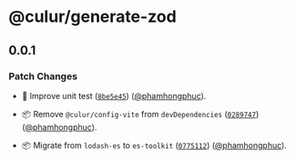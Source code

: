 # @culur/generate-zod

## 0.0.1

### Patch Changes

- 🚨 Improve unit test ([`8be5e45`](https://github.com/culur/culur/commit/8be5e45d50da5c85fead7df94365d32f786f31bb)) ([@phamhongphuc](https://github.com/phamhongphuc)).

- 📦 Remove `@culur/config-vite` from `devDependencies` ([`0289747`](https://github.com/culur/culur/commit/02897471b2b06f5330428fc1247158afb7365cc4)) ([@phamhongphuc](https://github.com/phamhongphuc)).

- 📦 Migrate from `lodash-es` to `es-toolkit` ([`0775112`](https://github.com/culur/culur/commit/07751126f036ad60fe5cc594c4a4474af04e2d00)) ([@phamhongphuc](https://github.com/phamhongphuc)).
